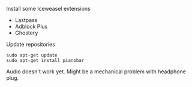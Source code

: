 Install some Iceweasel extensions

* Lastpass
* Adblock Plus
* Ghostery

Update repositories

    sudo apt-get update
    sudo apt-get install pianobar

Audio doesn't work yet. Might be a mechanical problem with headphone plug.
